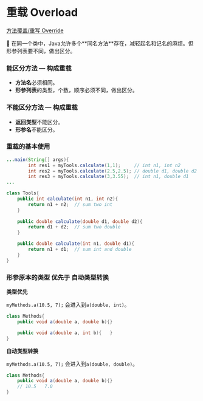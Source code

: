 # 重载 Overload

[方法覆盖/重写 Override](https://www.notion.so/Override-3500a87c20c240ef932255a9f4918241?pvs=21)

<aside>
📌 在同一个类中，Java允许多个**同名方法**存在，减轻起名和记名的麻烦。但形参列表要不同，做出区分。

</aside>

### 能区分方法 — 构成重载

- **方法名**必须相同。
- **形参列表**的类型，个数，顺序必须不同，做出区分。

### 不能区分方法 — 构成重载

- **返回类型**不能区分。
- **形参名**不能区分。

### 重载的基本使用

```java
...main(String[] args){
		int res1 = myTools.calculate(1,1);     // int n1, int n2
		int res2 = myTools.calculate(2.5,2.5); // double d1, double d2
		int res3 = myTools.calculate(3,3.55);  // int n1, double d1  
...

class Tools{
	public int calculate(int n1, int n2){ 
		return n1 + n2;  // sum two int
	}
	
	public double calculate(double d1, double d2){
		return d1 + d2;  // sum two double 
	}

	public double calculate(int n1, double d1){
		return n1 + d1;  // sum int and double 
	}
}
```

### 形参原本的类型 优先于 自动类型转换

**类型优先**

`myMethods.a(10.5, 7);`
会进入到`a(double, int)`。

```java
class Methods{
	public void a(double a, double b){}

	public void a(double a, int b){   }
}
```

**自动类型转换**

`myMethods.a(10.5, 7);`
会进入到`a(double, double)`。

```java
class Methods{
	public void a(double a, double b){}
	// 10.5   7.0
}
```
